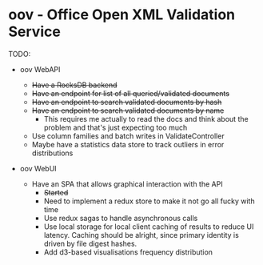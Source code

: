 # oov - Office Open XML Validation Service

TODO:

- oov WebAPI
    * ~~Have a RocksDB backend~~
    * ~~Have an endpoint for list of all queried/validated documents~~
    * ~~Have an endpoint to search validated documents by hash~~
    * ~~Have an endpoint to search validated documents by name~~
        * This requires me actually to read the docs and think about the
          problem and that's just expecting too much
    * Use column families and batch writes in ValidateController
    * Maybe have a statistics data store to track outliers in error
      distributions

- oov WebUI
    * Have an SPA that allows graphical interaction with the API
        * ~~Started~~
        * Need to implement a redux store to make it not go all fucky with time
        * Use redux sagas to handle asynchronous calls
        * Use local storage for local client caching of results to reduce UI
          latency. Caching should be alright, since primary identity is driven
          by file digest hashes.
        * Add d3-based visualisations frequency distribution